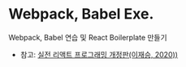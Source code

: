 # Webpack, Babel Exe.

Webpack, Babel 연습 및 React Boilerplate 만들기

- 참고: [실전 리액트 프로그래밍 개정판(이재승, 2020))](https://blog.insightbook.co.kr/2020/06/29/%ec%8b%a4%ec%a0%84-%eb%a6%ac%ec%95%a1%ed%8a%b8-%ed%94%84%eb%a1%9c%ea%b7%b8%eb%9e%98%eb%b0%8d-%ea%b0%9c%ec%a0%95%ed%8c%90/)